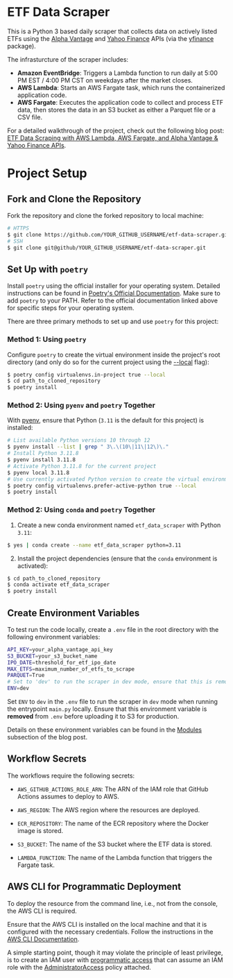# ETF Data Scraper

This is a Python 3 based daily scraper that collects data on actively listed ETFs using the [Alpha Vantage](https://www.alphavantage.co/#page-top) and [Yahoo Finance](https://finance.yahoo.com/) APIs (via the [yfinance](https://pypi.org/project/yfinance/) package).

The infrasturcture of the scraper includes:

* **Amazon EventBridge**: Triggers a Lambda function to run daily at 5:00 PM EST / 4:00 PM CST on weekdays after the market closes.
* **AWS Lambda**: Starts an AWS Fargate task, which runs the containerized application code.
* **AWS Fargate**: Executes the application code to collect and process ETF data, then stores the data in an S3 bucket as either a Parquet file or a CSV file.

For a detailed walkthrough of the project, check out the following blog post: [ETF Data Scraping with AWS Lambda, AWS Fargate, and Alpha Vantage & Yahoo Finance APIs](https://www.kenwuyang.com/en/post/etf-data-scraping-with-aws-lambda-aws-fargate-and-alpha-vantage-yahoo-finance-apis/).

# Project Setup

## Fork and Clone the Repository

Fork the repository and clone the forked repository to local machine:

```bash
# HTTPS
$ git clone https://github.com/YOUR_GITHUB_USERNAME/etf-data-scraper.git
# SSH
$ git clone git@github/YOUR_GITHUB_USERNAME/etf-data-scraper.git
```

## Set Up with `poetry`

Install `poetry` using the official installer for your operating system. Detailed instructions can be found in [Poetry's Official Documentation](https://python-poetry.org/docs/#installing-with-the-official-installer). Make sure to add `poetry` to your PATH. Refer to the official documentation linked above for specific steps for your operating system.

There are three primary methods to set up and use `poetry` for this project:

### Method 1: Using `poetry` 

Configure `poetry` to create the virtual environment inside the project's root directory (and only do so for the current project using the [--local](https://python-poetry.org/docs/configuration/#local-configuration) flag):

```bash
$ poetry config virtualenvs.in-project true --local
$ cd path_to_cloned_repository
$ poetry install
```

### Method 2: Using `pyenv` and `poetry` Together

With [pyenv](https://github.com/pyenv/pyenv), ensure that Python (`3.11` is the default for this project) is installed:

```bash
# List available Python versions 10 through 12
$ pyenv install --list | grep " 3\.\(10\|11\|12\)\."
# Install Python 3.11.8
$ pyenv install 3.11.8
# Activate Python 3.11.8 for the current project
$ pyenv local 3.11.8
# Use currently activated Python version to create the virtual environment
$ poetry config virtualenvs.prefer-active-python true --local
$ poetry install
```

### Method 2: Using `conda` and `poetry` Together

1. Create a new conda environment named `etf_data_scraper` with Python `3.11`:

```bash
$ yes | conda create --name etf_data_scraper python=3.11
```

2. Install the project dependencies (ensure that the `conda` environment is activated):

```bash
$ cd path_to_cloned_repository
$ conda activate etf_data_scraper
$ poetry install
```

## Create Environment Variables

To test run the code locally, create a `.env` file in the root directory with the following environment variables:

```bash
API_KEY=your_alpha_vantage_api_key
S3_BUCKET=your_s3_bucket_name
IPO_DATE=threshold_for_etf_ipo_date
MAX_ETFS=maximum_number_of_etfs_to_scrape
PARQUET=True
# Set to 'dev' to run the scraper in dev mode, ensure that this is removed before uploading to S3
ENV=dev
```

Set `ENV` to `dev` in the `.env` file to run the scraper in `dev` mode when running the entrypoint `main.py` locally. Ensure that this environment variable is **removed** from `.env` before uploading it to S3 for production.

Details on these environment variables can be found in the [Modules](https://www.kenwuyang.com/en/post/etf-data-scraping-with-aws-lambda-aws-fargate-and-alpha-vantage-yahoo-finance-apis/#modules) subsection of the blog post.

## Workflow Secrets 

The workflows require the following secrets:

* `AWS_GITHUB_ACTIONS_ROLE_ARN`: The ARN of the IAM role that GitHub Actions assumes to deploy to AWS.

* `AWS_REGION`: The AWS region where the resources are deployed.

* `ECR_REPOSITORY`: The name of the ECR repository where the Docker image is stored.

* `S3_BUCKET`: The name of the S3 bucket where the ETF data is stored.

* `LAMBDA_FUNCTION`: The name of the Lambda function that triggers the Fargate task.

## AWS CLI for Programmatic Deployment

To deploy the resource from the command line, i.e., not from the console, the AWS CLI is required.

Ensure that the AWS CLI is installed on the local machine and that it is configured with the necessary credentials. Follow the instructions in the [AWS CLI Documentation](https://docs.aws.amazon.com/cli/latest/userguide/cli-configure-quickstart.html).

A simple starting point, though it may violate the principle of least privilege, is to create an IAM user with [programmatic access](https://docs.aws.amazon.com/workspaces-web/latest/adminguide/getting-started-iam-user-access-keys.html) that can assume an IAM role with the [AdministratorAccess](https://docs.aws.amazon.com/aws-managed-policy/latest/reference/AdministratorAccess.html) policy attached.
